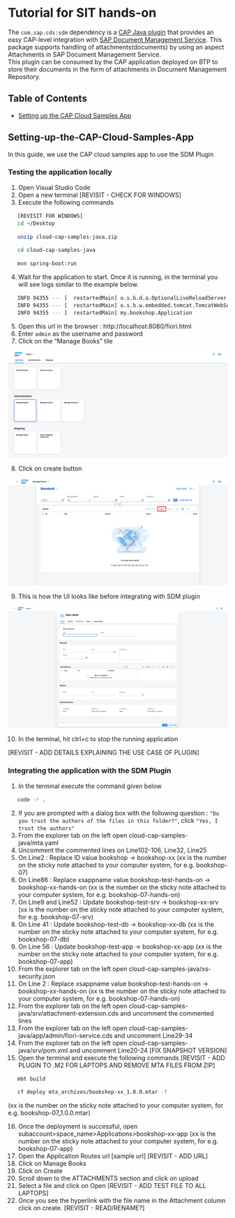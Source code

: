 # Tutorial for SIT hands-on
The `com.sap.cds:sdm` dependency is a [CAP Java plugin](https://cap.cloud.sap/docs/java/building-plugins) that provides an easy CAP-level integration with [SAP Document Management Service](https://discovery-center.cloud.sap/serviceCatalog/document-management-service-integration-option). This package supports handling of attachments(documents) by using an aspect Attachments in SAP Document Management Service.  
This plugin can be consumed by the CAP application deployed on BTP to store their documents in the form of attachments in Document Management Repository.

## Table of Contents

- [Setting up the CAP Cloud Samples App](#Setting-up-the-CAP-Cloud-Samples-App)

## Setting-up-the-CAP-Cloud-Samples-App

In this guide, we use the CAP cloud samples app to use the SDM Plugin

### Testing the application locally

1. Open Visual Studio Code
2. Open a new terminal [REVISIT - CHECK FOR WINDOWS]
3. Execute the following commands

```sh
   [REVISIT FOR WINDOWS]
   cd ~/Desktop
```
```sh
   unzip cloud-cap-samples-java.zip
```
```sh
   cd cloud-cap-samples-java
```
```sh
   mvn spring-boot:run
```
4. Wait for the application to start. Once it is running, in the terminal you will see logs similar to the example below.

```sh
   INFO 94355 --- [  restartedMain] o.s.b.d.a.OptionalLiveReloadServer       : LiveReload server is running on port 35729
   INFO 94355 --- [  restartedMain] o.s.b.w.embedded.tomcat.TomcatWebServer  : Tomcat started on port 8080 (http) with context path '/'
   INFO 94355 --- [  restartedMain] my.bookshop.Application                  : Started Application in 2.797 seconds (process running for 3.04)
```
5. Open this url in the browser : http://localhost:8080/fiori.html
6. Enter `admin` as the username and password
7. Click on the “Manage Books” tile

![Manage Books Tile](1manage-books.png)

8. Click on create button

![Create Button](2create.png)

9. This is how the UI looks like before integrating with SDM plugin

![Entity](3entity-without-attachments.png)

10. In the terminal, hit ctrl+c to stop the running application

[REVISIT - ADD DETAILS EXPLAINING THE USE CASE OF PLUGIN]

### Integrating the application with the SDM Plugin

1. In the terminal execute the command given below 

```sh
   code -r .
```
2. If you are prompted with a dialog box with the following question : `"Do you trust the authors of the files in this folder?"`, click `"Yes, I trust the authors"`
3. From the explorer tab on the left open cloud-cap-samples-java/mta.yaml
4. Uncomment the commented lines on Line102-106, Line32, Line25
5. On Line2 : Replace ID value bookshop -> bookshop-xx (xx is the number on the sticky note attached to your computer system, for e.g. bookshop-07) 
6. On Line86 : Replace xsappname value bookshop-test-hands-on -> bookshop-xx-hands-on (xx is the number on the sticky note attached to your computer system, for e.g. bookshop-07-hands-on) 
7. On Line9 and Line52 : Update bookshop-test-srv -> bookshop-xx-srv (xx is the number on the sticky note attached to your computer system, for e.g. bookshop-07-srv) 
8. On Line 41 : Update bookshop-test-db -> bookshop-xx-db (xx is the number on the sticky note attached to your computer system, for e.g. bookshop-07-db) 
9. On Line 56 : Update bookshop-test-app -> bookshop-xx-app (xx is the number on the sticky note attached to your computer system, for e.g. bookshop-07-app) 
10. From the explorer tab on the left open cloud-cap-samples-java/xs-security.json
11. On Line 2 : Replace xsappname value bookshop-test-hands-on -> bookshop-xx-hands-on (xx is the number on the sticky note attached to your computer system, for e.g. bookshop-07-hands-on) 
12. From the explorer tab on the left open cloud-cap-samples-java/srv/attachment-extension.cds and uncomment the commented lines
13. From the explorer tab on the left open cloud-cap-samples-java/app/admin/fiori-service.cds and uncomment Line29-34
14. From the explorer tab on the left open cloud-cap-samples-java/srv/pom.xml and uncomment Line20-24 [FIX SNAPSHOT VERSION]
15. Open the terminal and execute the following commands [REVISIT - ADD PLUGIN TO .M2 FOR LAPTOPS AND REMOVE MTA FILES FROM ZIP]

```sh
   mbt build
```
```sh
   cf deploy mta_archives/bookshop-xx_1.0.0.mtar -f
``` 
(xx is the number on the sticky note attached to your computer system, for e.g. bookshop-07_1.0.0.mtar) 

16. Once the deployment is successful, open subaccount>space_name>Applications>bookshop-xx-app (xx is the number on the sticky note attached to your computer system, for e.g. bookshop-07-app) 
17. Open the Application Routes url [sample url] [REVISIT - ADD URL]
18. Click on Manage Books
19. Click on Create
20. Scroll down to the ATTACHMENTS section and click on upload
21. Select a file and click on Open [REVISIT - ADD TEST FILE TO ALL LAPTOPS]
22. Once you see the hyperlink with the file name in the Attachment column click on create. [REVISIT - READ/RENAME?]
